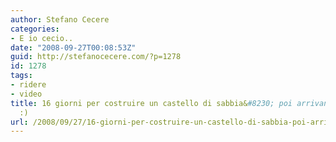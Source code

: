 ```yaml
---
author: Stefano Cecere
categories:
- E io cecio..
date: "2008-09-27T00:08:53Z"
guid: http://stefanocecere.com/?p=1278
id: 1278
tags:
- ridere
- video
title: 16 giorni per costruire un castello di sabbia&#8230; poi arrivano i giornalisti&#8230;
  :)
url: /2008/09/27/16-giorni-per-costruire-un-castello-di-sabbia-poi-arrivano-i-giornalisti/
---
```



